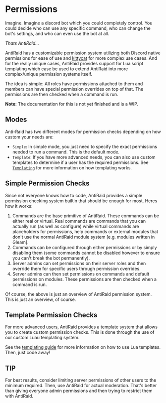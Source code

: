 # Permissions

Imagine. Imagine a discord bot which you could completely control. You could decide who can use any specific command, who can change the bot's settings, and who can even use the bot at all.

_Thats AntiRaid..._

AntiRaid has a customizable permission system utilizing both Discord native permissions for ease of use and [kittycat](https://github.com/InfinityBotList/kittycat) for more complex use cases. And for the really unique cases, AntiRaid provides support for Lua script templating which case be used to extend AntiRaid into more complex/unique permission systems itself.

The idea is simple: All roles have permissions attached to them and members can have special permission overrides on top of that. The permissions are then checked when a command is run.

**Note:** The documentation for this is not yet finished and is a WIP.

## Modes

Anti-Raid has two different modes for permission checks depending on how custom your needs are:

- `Simple`: In simple mode, you just need to specify the exact permissions needed to run a command. This is the default mode.
- `Template`: If you have more advanced needs, you can also use custom templates to determine if a user has the required permissions. See [`Templating`](../templating-lua/1-intro.md) for more information on how templating works.

## Simple Permission Checks

Since not everyone knows how to code, AntiRaid provides a simple permission checking system builtin that should be enough for most. Heres how it works:

1. Commands are the base primitive of AntiRaid. These commands can be either real or virtual. Real commands are commands that you can actually run (as well as configure) while virtual commands are placeholders for permissions, help commands or external modules that don't use the normal AntiRaid module system [e.g. modules written in Gleam].
2. Commands can be configured through either permissions or by simply disabling them (some commands cannot be disabled however to ensure you can't break the bot permanently).
3. Server admins can set permissions on their server roles and then override them for specific users through permission overrides.
4. Server admins can then set permissions on commands and default permissions on modules. These permissions are then checked when a command is run.

Of course, the above is just an overview of AntiRaid permission system. This is just an overview, of course.

## Template Permission Checks

For more advanced users, AntiRaid provides a template system that allows you to create custom permission checks. This is done through the use of our custom Luau templating system.

See the [templating guide](../templating-lua/1-intro.md) for more information on how to use Lua templates. Then, just code away!

## TIP

For best results, consider limiting server permissions of other users to the minimum required. Then, use AntiRaid for actual moderation. That's better than giving everyone admin permissions and then trying to restrict them with AntiRaid.
